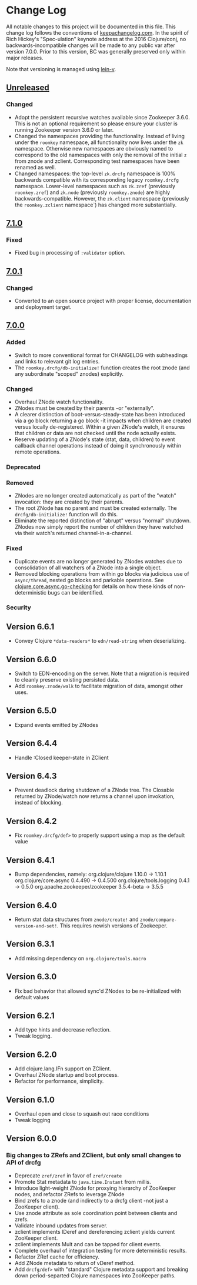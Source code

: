 # Change Log
All notable changes to this project will be documented in this file. This change log follows the conventions of [keepachangelog.com](http://keepachangelog.com/).  In the spirit of Rich Hickey's "Spec-ulation" keynote address at the 2016 Clojure/conj, no backwards-incompatible changes will be made to any public var after version 7.0.0.  Prior to this version, BC was generally preserved only within major releases.

Note that versioning is managed using [lein-v](https://clojars.org/com.roomkey/lein-v).

## [Unreleased](https://github.com/cch1/drcfg/compare/v7.1.0...HEAD) ##

### Changed ###
- Adopt the persistent recursive watches available since Zookeeper 3.6.0.  This is not an optional requirement so please ensure your cluster is running Zookeeper version 3.6.0 or later.
- Changed the namespaces providing the functionality.  Instead of living under the `roomkey` namespace, all functionality now lives under the `zk` namespace.  Otherwise new namespaces are obviously named to correspond to the old namespaces with only the removal of the initial `z` from znode and zclient.  Corresponding test namespaces have been renamed as well.
- Changed namespaces: the top-level `zk.drcfg` namespace is 100% backwards compatible with its corresponding legacy `roomkey.drcfg` namespace.  Lower-level namespaces such as `zk.zref` (previously `roomkey.zref`) and `zk.node` (previously `roomkey.znode`) are highly backwards-compatible.  However, the `zk.client` namespace (previously the `roomkey.zclient` namespace`) has changed more substantially.


## [7.1.0](https://github.com/cch1/drcfg/compare/v7.0.1...v7.1.0) ##

### Fixed ###
- Fixed bug in processing of `:validator` option.

## [7.0.1](https://github.com/cch1/drcfg/compare/v7.0.0...v7.0.1) ##

### Changed ###
- Converted to an open source project with proper license, documentation and deployment target.

## [7.0.0](https://github.com/cch1/drcfg/compare/v6.6.1...v7.0.0) ##

### Added ###
- Switch to more conventional format for CHANGELOG with subheadings and links to relevant git log entries.
- The `roomkey.drcfg/db-initialize!` function creates the root znode (and any subordinate "scoped" znodes) explicitly.

### Changed ###
- Overhaul ZNode watch functionality.
- ZNodes must be created by their parents -or "externally".
- A clearer distinction of boot-versus-steady-state has been introduced via a go block returning a go block -it impacts when children are created
versus locally de-registered.  Within a given ZNode's watch, it ensures that children or data are not checked until the node actually exists.
- Reserve updating of a ZNode's state (stat, data, children) to event callback channel operations
instead of doing it synchronously within remote operations.

### Deprecated ###

### Removed ###
- ZNodes are no longer created automatically as part of the "watch" invocation: they are created by their parents.
- The root ZNode has no parent and must be created externally.  The `drcfg/db-initialize!` function will do this.
- Eliminate the reported distinction of "abrupt" versus "normal" shutdown.  ZNodes now simply report the number of children they
have watched via their watch's returned channel-in-a-channel.

### Fixed ###
- Duplicate events are no longer generated by ZNodes watches due to consolidation of all watchers of a ZNode into a single object.
- Removed blocking operations from within go blocks via judicious use of `async/thread`, nested go blocks
and parkable operations.  See [clojure.core.async.go-checking](https://insideclojure.org/2019/12/06/journal/) for details on how
these kinds of non-deterministic bugs can be identified.

### Security ###

## Version 6.6.1
* Convey Clojure `*data-readers*` to `edn/read-string` when deserializing.

## Version 6.6.0
* Switch to EDN-encoding on the server.  Note that a migration is required to cleanly preserve existing persisted data.
* Add `roomkey.znode/walk` to facilitate migration of data, amongst other uses.

## Version 6.5.0
* Expand events emitted by ZNodes

## Version 6.4.4
* Handle :Closed keeper-state in ZClient

## Version 6.4.3
* Prevent deadlock during shutdown of a ZNode tree. The Closable
  returned by ZNode/watch now returns a channel upon invokation,
  instead of blocking.

## Version 6.4.2
* Fix `roomkey.drcfg/def>` to properly support using a map as the default value

## Version 6.4.1
* Bump dependencies, namely:
  org.clojure/clojure 1.10.0 -> 1.10.1
  org.clojure/core.async 0.4.490 -> 0.4.500
  org.clojure/tools.logging 0.4.1 -> 0.5.0
  org.apache.zookeeper/zookeeper 3.5.4-beta -> 3.5.5

## Version 6.4.0
* Return stat data structures from `znode/create!` and `znode/compare-version-and-set!`.  This requires newish versions of Zookeeper.

## Version 6.3.1
* Add missing dependency on `org.clojure/tools.macro`

## Version 6.3.0
* Fix bad behavior that allowed sync'd ZNodes to be re-initialized with default values

## Version 6.2.1
* Add type hints and decrease reflection.
* Tweak logging.

## Version 6.2.0
* Add clojure.lang.IFn support on ZClient.
* Overhaul ZNode startup and boot process.
* Refactor for performance, simplicity.

## Version 6.1.0
* Overhaul open and close to squash out race conditions
* Tweak logging

## Version 6.0.0
### Big changes to ZRefs and ZClient, but only small changes to API of drcfg
* Deprecate `zref/zref` in favor of `zref/create`
* Promote Stat metadata to `java.time.Instant` from millis.
* Introduce light-weight ZNode for proxying hierarchy of ZooKeeper nodes, and refactor ZRefs to leverage ZNode
* Bind zrefs to a znode (and indirectly to a drcfg client -not just a ZooKeeper client).
* Use znode attribute as sole coordination point between clients and zrefs.
* Validate inbound updates from server.
* zclient implements IDeref and dereferencing zclient yields current ZooKeeper client.
* zclient implements Mult and can be tapped for client events.
* Complete overhaul of integration testing for more deterministic results.
* Refactor ZRef cache for efficiency.
* Add ZNode metadata to return of vDeref method.
* Add `drcfg/def>` with "standard" Clojure metadata support and breaking down period-separted Clojure namespaces into ZooKeeper paths.
